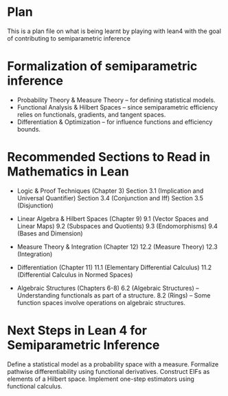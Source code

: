# Plan
This is a plan file on what is being learnt by playing with lean4 with the goal of contributing to semiparametric inference

# Formalization of semiparametric inference
- Probability Theory & Measure Theory – for defining statistical models.
- Functional Analysis & Hilbert Spaces – since semiparametric efficiency relies on functionals, gradients, and tangent spaces.
- Differentiation & Optimization – for influence functions and efficiency bounds.

# Recommended Sections to Read in Mathematics in Lean
- Logic & Proof Techniques (Chapter 3)
    Section 3.1 (Implication and Universal Quantifier)
    Section 3.4 (Conjunction and Iff)
    Section 3.5 (Disjunction)


- Linear Algebra & Hilbert Spaces (Chapter 9)
    9.1 (Vector Spaces and Linear Maps)
    9.2 (Subspaces and Quotients)
    9.3 (Endomorphisms)
    9.4 (Bases and Dimension)

- Measure Theory & Integration (Chapter 12)
    12.2 (Measure Theory)
    12.3 (Integration)


- Differentiation (Chapter 11)
    11.1 (Elementary Differential Calculus)
    11.2 (Differential Calculus in Normed Spaces)

- Algebraic Structures (Chapters 6-8)
    6.2 (Algebraic Structures) – Understanding functionals as part of a structure.
    8.2 (Rings) – Some function spaces involve operations on algebraic structures.

# Next Steps in Lean 4 for Semiparametric Inference

Define a statistical model as a probability space with a measure.
Formalize pathwise differentiability using functional derivatives.
Construct EIFs as elements of a Hilbert space.
Implement one-step estimators using functional calculus.

